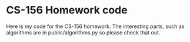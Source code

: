 # CS-156 Homework code
Here is my code for the CS-156 homework. The interesting parts, such as algorithms are in public/algorithms.py so please check that out.
